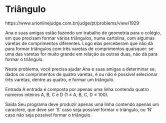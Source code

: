 <h1>Triângulo</h1>
https://www.urionlinejudge.com.br/judge/pt/problems/view/1929

Ana e suas amigas estão fazendo um trabalho de geometria para o colégio, em que precisam formar vários triângulos, numa cartolina, com algumas varetas de comprimentos diferentes. Logo elas perceberam que não dá para formar triângulos com três varetas de comprimentos quaisquer: se uma das varetas for muito grande em relação às outras duas, não dá para formar o triângulo.

Neste problema, você precisa ajudar Ana e suas amigas a determinar se, dados os comprimentos de quatro varetas, é ou não é possível selecionar três varetas, dentre as quatro, e formar um triângulo.

Entrada
A entrada é composta por apenas uma linha contendo quatro números inteiros A, B, C e D (1 ≤ A, B, C, D ≤ 100).

Saída
Seu programa deve produzir apenas uma linha contendo apenas um caractere, que deve ser ‘S’ caso seja possível formar o triângulo, ou ‘N’ caso não seja possível formar o triângulo.